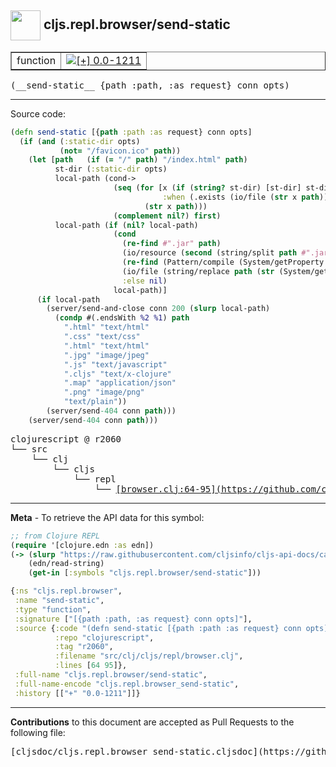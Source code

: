 ## <img width="48px" valign="middle" src="http://i.imgur.com/Hi20huC.png"> cljs.repl.browser/send-static

 <table border="1">
<tr>

<td>function</td>
<td><a href="https://github.com/cljsinfo/cljs-api-docs/tree/0.0-1211"><img valign="middle" alt="[+] 0.0-1211" src="https://img.shields.io/badge/+-0.0--1211-lightgrey.svg"></a> </td>
</tr>
</table>

 <samp>
(__send-static__ {path :path, :as request} conn opts)<br>
</samp>

---





Source code:

```clj
(defn send-static [{path :path :as request} conn opts]
  (if (and (:static-dir opts)
           (not= "/favicon.ico" path))
    (let [path   (if (= "/" path) "/index.html" path)
          st-dir (:static-dir opts)
          local-path (cond->
                       (seq (for [x (if (string? st-dir) [st-dir] st-dir)
                                  :when (.exists (io/file (str x path)))]
                              (str x path)))
                       (complement nil?) first)
          local-path (if (nil? local-path)
                       (cond
                         (re-find #".jar" path)
                         (io/resource (second (string/split path #".jar!/")))
                         (re-find (Pattern/compile (System/getProperty "user.dir")) path)
                         (io/file (string/replace path (str (System/getProperty "user.dir") "/") ""))
                         :else nil)
                       local-path)]
      (if local-path
        (server/send-and-close conn 200 (slurp local-path)
          (condp #(.endsWith %2 %1) path
            ".html" "text/html"
            ".css" "text/css"
            ".html" "text/html"
            ".jpg" "image/jpeg"
            ".js" "text/javascript"
            ".cljs" "text/x-clojure"
            ".map" "application/json"
            ".png" "image/png"
            "text/plain"))
        (server/send-404 conn path)))
    (server/send-404 conn path)))
```

 <pre>
clojurescript @ r2060
└── src
    └── clj
        └── cljs
            └── repl
                └── <ins>[browser.clj:64-95](https://github.com/clojure/clojurescript/blob/r2060/src/clj/cljs/repl/browser.clj#L64-L95)</ins>
</pre>


---

__Meta__ - To retrieve the API data for this symbol:

```clj
;; from Clojure REPL
(require '[clojure.edn :as edn])
(-> (slurp "https://raw.githubusercontent.com/cljsinfo/cljs-api-docs/catalog/cljs-api.edn")
    (edn/read-string)
    (get-in [:symbols "cljs.repl.browser/send-static"]))
```

```clj
{:ns "cljs.repl.browser",
 :name "send-static",
 :type "function",
 :signature ["[{path :path, :as request} conn opts]"],
 :source {:code "(defn send-static [{path :path :as request} conn opts]\n  (if (and (:static-dir opts)\n           (not= \"/favicon.ico\" path))\n    (let [path   (if (= \"/\" path) \"/index.html\" path)\n          st-dir (:static-dir opts)\n          local-path (cond->\n                       (seq (for [x (if (string? st-dir) [st-dir] st-dir)\n                                  :when (.exists (io/file (str x path)))]\n                              (str x path)))\n                       (complement nil?) first)\n          local-path (if (nil? local-path)\n                       (cond\n                         (re-find #\".jar\" path)\n                         (io/resource (second (string/split path #\".jar!/\")))\n                         (re-find (Pattern/compile (System/getProperty \"user.dir\")) path)\n                         (io/file (string/replace path (str (System/getProperty \"user.dir\") \"/\") \"\"))\n                         :else nil)\n                       local-path)]\n      (if local-path\n        (server/send-and-close conn 200 (slurp local-path)\n          (condp #(.endsWith %2 %1) path\n            \".html\" \"text/html\"\n            \".css\" \"text/css\"\n            \".html\" \"text/html\"\n            \".jpg\" \"image/jpeg\"\n            \".js\" \"text/javascript\"\n            \".cljs\" \"text/x-clojure\"\n            \".map\" \"application/json\"\n            \".png\" \"image/png\"\n            \"text/plain\"))\n        (server/send-404 conn path)))\n    (server/send-404 conn path)))",
          :repo "clojurescript",
          :tag "r2060",
          :filename "src/clj/cljs/repl/browser.clj",
          :lines [64 95]},
 :full-name "cljs.repl.browser/send-static",
 :full-name-encode "cljs.repl.browser_send-static",
 :history [["+" "0.0-1211"]]}

```

---

__Contributions__ to this document are accepted as Pull Requests to the following file:

 <pre>
[cljsdoc/cljs.repl.browser_send-static.cljsdoc](https://github.com/cljsinfo/cljs-api-docs/blob/master/cljsdoc/cljs.repl.browser_send-static.cljsdoc)
</pre>

